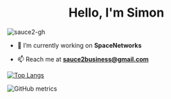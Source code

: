 <h1 align="center">Hello, I'm Simon</h1>

<p align="left"> <img src="https://komarev.com/ghpvc/?username=sauce2-gh&label=Profile%20views&color=0e75b6&style=flat" alt="sauce2-gh" /> </p>

- 🔭 I’m currently working on **SpaceNetworks**

- 📫 Reach me at **sauce2business@gmail.com**

[![Top Langs](https://github-readme-stats.vercel.app/api/top-langs/?username=SAUCE-2)](https://github.com/anuraghazra/github-readme-stats)

![GitHub metrics](https://metrics.lecoq.io/SAUCE-2)  


